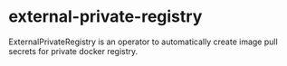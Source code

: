 # external-private-registry
ExternalPrivateRegistry is an operator to automatically create image pull secrets for private docker registry. 
